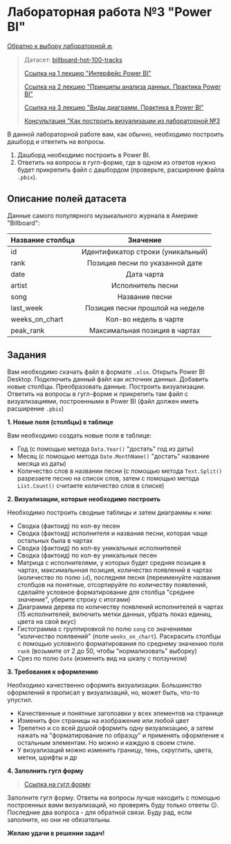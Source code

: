 # Лабораторная работа №3 "Power BI"

[Обратно к выбору лабораторной :back:](https://github.com/sadokhin/A1_Data_Visualization/blob/962705b6445b2bc117fa2d7bd38c10e4f1718aba/README.md)

> Датасет: [billboard-hot-100-tracks](https://docs.google.com/spreadsheets/d/1DafeKX1zkELUvJU2frbkUPtfnpsz9mG-8BbVG1U1f7M/edit?usp=sharing)
>
> [Ссылка на 1 лекцию "Интерфейс Power BI"](https://youtu.be/KoGEoWooYYE)
>
> [Ссылка на 2 лекцию "Принципы анализа данных. Практика Power BI"](https://youtu.be/DnKfrvjURbg)
>
> [Ссылка на 3 лекцию "Виды диаграмм. Практика в Power BI"](https://youtu.be/Ef43E847jvY)
> 
> [Консультация "Как построить визуализации из лабораторной №3](https://youtu.be/SMRpQDbrevY)

В данной лабораторной работе вам, как обычно, необходимо построить дашборд и ответить на вопросы.
1. Дашборд необходимо построить в Power BI.
2. Ответить на вопросы в гугл-форме, где в одном из ответов нужно будет прикрепить файл с дашбордом (проверьте, расширение файла `.pbix`).
## Описание полей датасета

Данные самого популярного музыкального журнала в Америке "Billboard":

| Название столбца | Значение |
| -----------------|:--------:|
| id | Идентификатор строки (уникальный) |
| rank |	Позиция песни по указанной дате |
| date |	Дата чарта |
| artist |	Исполнитель песни |
| song |	Название песни |
| last_week |	Позиция песни прошлой на неделе |
| weeks_on_chart |	Кол-во недель в чарте |
| peak_rank |	Максимальная позиция в чартах |

## Задания

Вам необходимо скачать файл в формате `.xlsx`. Открыть Power BI Desktop. Подключить данный файл как источник данных. Добавить новые столбцы. Преобразовать данные. Построить визуализации. Ответить на вопросы в гугл-форме и прикрепить там файл с визуализациями, построенными в Power BI (файл должен иметь расширение `.pbix`)

__1. Новые поля (столбцы) в таблице__

Вам необходимо создать новые поля в таблице:
- Год (с помощью метода `Data.Year()` "достать" год из даты)
- Месяц (с помощью метода `Date.MonthName()` "достать" название месяца из даты)
- Количество слов в названии песни (с помощью метода `Text.Split()` разрезаете песню на список слов, затем с помощью метода `List.Count()` считаете количество слов в списке)

__2. Визуализации, которые необходимо построить__

Необходимо построить сводные таблицы и затем диаграммы к ним:
- Сводка (фактоид) по кол-ву песен
- Сводка (фактоид) исполнителя и названия песни, которая чаще остальных была в чартах
- Сводка (фактоид) по кол-ву уникальных исполнителей
- Сводка (фактоид) по кол-ву уникальных песен
- Матрица с исполнителями, у которых будет средняя позиция в чартах, максимальнная позиция, количество появлений в чартах (количество по полю `id`), последняя песня (переименуйте названия столбцов на понятные, отсортируйте по количеству появлений, сделайте условное форматирование для столбца "среднее значение", уберите строку с итогами)
- Диаграмма дерева по количеству появлений исполнителей в чартах (15 исполнителей, включить метки данных, убрать показ единиц, цвета на свой вкус)
- Гистограмма с группировкой по полю `song` со значениями "количество поялвений" (поле `weeks_on_chart`). Раскрасить столбцы с помощью условного форматирования по среднему значению поля `rank` (возьмите от 2 до 50, чтобы "нормализовать" выборку)
- Срез по полю `Date` (изменить вид на шкалу с ползунком)

__3. Требования к оформлению__

Необходимо качественно оформить визуализации. Большинство оформлений я прописал у визуализаций, но, может быть, что-то упустил.
- Качественные и понятные заголоавки у всех элементов на странице
- Изменить фон страницы на изображение или любой цвет
- Трепетно и со всей душой оформить одну визуализацию, а затем нажать на "форматирование по образцу" и применять оформление к остальным элементам. Но можно и каждую в своем стиле.
- У визуализаций можно изменить границу, тень, скруглить, цвета, метки, шрифты и др

__4. Заполнить гугл форму__
>[Ссылка на гугл форму](https://forms.gle/4Fe4sz1SSPzX4dP46)

Заполните гугл форму. Ответы на вопросы лучше находить с помощью построенных вами визуализаций, но проверять буду только ответы 😑. Последние два вопроса - для обратной связи. Буду рад, если заполните, но они не обязательны.

__Желаю удачи в решении задач!__
